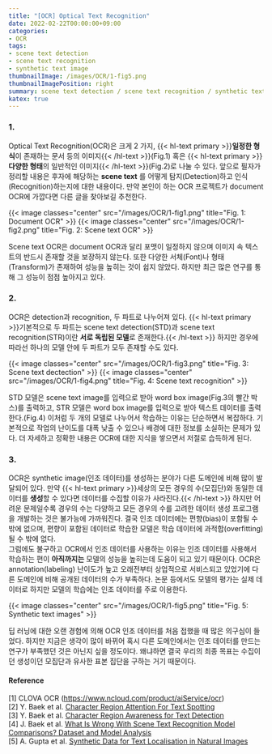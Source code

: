 ```yaml
---
title: "[OCR] Optical Text Recognition"
date: 2022-02-22T00:00:00+09:00
categories:
- OCR
tags:
- scene text detection
- scene text recognition
- synthetic text image
thumbnailImage: /images/OCR/1-fig5.png
thumbnailImagePosition: right
summary: scene text detection / scene text recognition / synthetic text image
katex: true
---
```

### 1.
Optical Text Recognition(OCR)은 크게 2 가지, {{< hl-text primary >}}<b>일정한 형식</b>이 존재하는 문서 등의 이미지{{< /hl-text >}}(Fig.1) 혹은 {{< hl-text primary >}}<b>다양한 형태</b>의 일반적인 이미지{{< /hl-text >}}(Fig.2)로 나눌 수 있다. 앞으로 필자가 정리할 내용은 후자에 해당하는 **scene text** 를 어떻게 탐지(Detection)하고 인식(Recognition)하는지에 대한 내용이다. 만약 본인이 하는 OCR 프로젝트가 document OCR에 가깝다면 다른 글을 찾아보길 추천한다.

{{< image classes="center" src="/images/OCR/1-fig1.png" title="Fig. 1: Document OCR" >}}
{{< image classes="center" src="/images/OCR/1-fig2.png" title="Fig. 2: Scene text OCR" >}}

Scene text OCR은 document OCR과 달리 포맷이 일정하지 않으며 이미지 속 텍스트의 반드시 존재할 것을 보장하지 않는다. 또한 다양한 서체(Font)나 형태(Transform)가 존재하여 성능을 높히는 것이 쉽지 않았다. 하지만 최근 많은 연구를 통해 그 성능이 점점 높아지고 있다.

### 2.
OCR은 detection과 recognition, 두 파트로 나누어져 있다. {{< hl-text primary >}}기본적으로 두 파트는 scene text detection(STD)과 scene text recognition(STR)이란 <b>서로 독립된 모델</b>로 존재한다.{{< /hl-text >}} 하지만 경우에 따라선 하나의 모델 안에 두 파트가 모두 존재할 수도 있다.

{{< image classes="center" src="/images/OCR/1-fig3.png" title="Fig. 3: Scene text dectection" >}}
{{< image classes="center" src="/images/OCR/1-fig4.png" title="Fig. 4: Scene text recognition" >}}

STD 모델은 scene text image를 입력으로 받아 word box image(Fig.3의 빨간 박스)를 출력하고, STR 모델은 word box image를 입력으로 받아 텍스트 데이터를 출력한다.(Fig.4) 이처럼 두 개의 모델로 나누어서 학습하는 이유는 단순하면서 복잡하다. 기본적으로 작업의 난이도를 대폭 낮출 수 있으나 배경에 대한 정보를 소실하는 문제가 있다. 더 자세하고 정확한 내용은 OCR에 대한 지식을 쌓으면서 저절로 습득하게 된다.

### 3.
OCR은 synthetic image(인조 데이터)를 생성하는 분야가 다른 도메인에 비해 많이 발달되어 있다. 만약 {{< hl-text primary >}}세상의 모든 경우의 수(모집단)와 동일한 데이터를 <b>생성</b>할 수 있다면 데이터를 수집할 이유가 사라진다.{{< /hl-text >}} 하지만 어려운 문제일수록 경우의 수는 다양하고 모든 경우의 수를 고려한 데이터 생성 프로그램을 개발하는 것은 불가능에 가까워진다. 결국 인조 데이터에는 편향(bias)이 포함될 수 밖에 없으며, 편향이 포함된 데이터로 학습한 모델은 학습 데이터에 과적합(overfitting)될 수 밖에 없다.  
그럼에도 불구하고 OCR에서 인조 데이터를 사용하는 이유는 인조 데이터를 사용해서 학습하는 편이 **아직까지는** 모델의 성능을 높히는데 도움이 되고 있기 때문이다. OCR은 annotation(labeling) 난이도가 높고 오래전부터 상업적으로 서비스되고 있었기에 다른 도메인에 비해 공개된 데이터의 수가 부족하다. 논문 등에서도 모델의 평가는 실제 데이터로 하지만 모델의 학습에는 인조 데이터를 주로 이용한다.

{{< image classes="center" src="/images/OCR/1-fig5.png" title="Fig. 5: Synthetic text images" >}}

딥 러닝에 대한 오랜 경험에 의해 OCR 인조 데이터를 처음 접했을 때 많은 의구심이 들었다. 하지만 지금은 생각이 많이 바뀌어 혹시 다른 도메인에서는 인조 데이터를 만드는 연구가 부족했던 것은 아닌지 싶을 정도이다. 왜냐하면 결국 우리의 최종 목표는 수집이던 생성이던 모집단과 유사한 표본 집단을 구하는 거기 때문이다.

#### Reference
[1] CLOVA OCR (https://www.ncloud.com/product/aiService/ocr)  
[2] Y. Baek et al. [Character Region Attention For Text Spotting](https://arxiv.org/abs/2007.09629)  
[3] Y. Baek et al. [Character Region Awareness for Text Detection](https://arxiv.org/abs/1904.01941)  
[4] J. Baek et al. [What Is Wrong With Scene Text Recognition Model Comparisons? Dataset and Model Analysis](https://arxiv.org/abs/1904.01906)  
[5] A. Gupta et al. [Synthetic Data for Text Localisation in Natural Images](https://www.robots.ox.ac.uk/~vgg/publications/2016/Gupta16)
